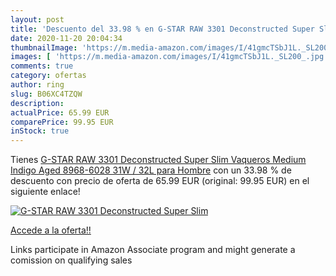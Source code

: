 ```yaml
---
layout: post
title: 'Descuento del 33.98 % en G-STAR RAW 3301 Deconstructed Super Slim'
date: 2020-11-20 20:04:34
thumbnailImage: 'https://m.media-amazon.com/images/I/41gmcTSbJ1L._SL200_.jpg'
images: [ 'https://m.media-amazon.com/images/I/41gmcTSbJ1L._SL200_.jpg' ]
comments: true
category: ofertas
author: ring
slug: B06XC4TZQW
description:
actualPrice: 65.99 EUR
comparePrice: 99.95 EUR
inStock: true
---
```


Tienes [G-STAR RAW 3301 Deconstructed Super Slim Vaqueros  Medium Indigo Aged 8968-6028  31W / 32L para Hombre](https://www.amazon.es/dp/B06XC4TZQW/?tag=tolees-21) con un 33.98 % de descuento con precio de oferta de 65.99 EUR (original: 99.95 EUR) en el siguiente enlace!

[![G-STAR RAW 3301 Deconstructed Super Slim](https://m.media-amazon.com/images/I/41gmcTSbJ1L._SL200_.jpg)](https://www.amazon.es/dp/B06XC4TZQW/?tag=tolees-21)

[Accede a la oferta!!](https://www.amazon.es/dp/B06XC4TZQW/?tag=tolees-21)

Links participate in Amazon Associate program and might generate a comission on qualifying sales


